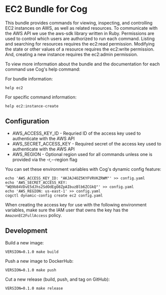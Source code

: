 EC2 Bundle for Cog
==================

This bundle provides commands for viewing, inspecting, and controlling EC2
instances on AWS, as well as related resources. To communicate with the AWS API
we use the aws-sdk library written in Ruby. Permissions are used to control
which users are authorized to run each command.  Listing and searching for
resources requires the ec2:read permission.  Modifying the state or other
values of a resource requires the ec2:write permission.  And, creating a new
instance requires the ec2:admin permission.

To view more information about the bundle and the documentation for each
command use Cog's help command:

For bundle information:

```
help ec2
```

For specific command information:

```
help ec2:instance-create
```

Configuration
-------------

* AWS_ACCESS_KEY_ID - Requried ID of the access key used to authenticate with the AWS API
* AWS_SECRET_ACCESS_KEY - Required secret of the access key used to authenticate with the AWS API
* AWS_REGION - Optional region used for all commands unless one is provided via the -r,--region flag

You can set these environment variables with Cog's dynamic config feature:

```
echo 'AWS_ACCESS_KEY_ID: "AKJAJ4OZ5KYFVRVKZRWM"' >> config.yaml
echo 'AWS_SECRET_ACCESS_KEY: "WQ9b84VDvE5dJhs2SdOdEgO8ZpAIbuzBlb6ZCGkQ"' >> config.yaml
echo 'AWS_REGION: us-east-1' >> config.yaml
cogctl dynamic-config create ec2 config.yaml
```

When creating the access key for use with the following environment variables,
make sure the IAM user that owns the key has the `AmazonEC2FullAccess` policy.

Development
-----------

Build a new image:

```
VERSION=0.1.0 make build
```

Push a new image to DockerHub:

```
VERSION=0.1.0 make push
```

Cut a new release (build, push, and tag on GitHub):

```
VERSION=0.1.0 make release
```
